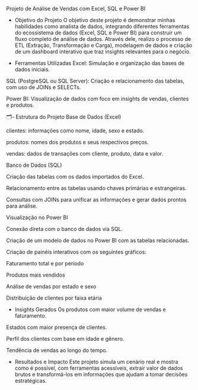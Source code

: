 Projeto de Análise de Vendas com Excel, SQL e Power BI
- Objetivo do Projeto
O objetivo deste projeto é demonstrar minhas habilidades como analista de dados, integrando diferentes ferramentas do ecossistema de dados (Excel, SQL e Power BI) para construir um fluxo completo de análise de dados. Através dele, realizo o processo de ETL (Extração, Transformação e Carga), modelagem de dados e criação de um dashboard interativo que traz insights relevantes para o negócio.

- Ferramentas Utilizadas
Excel: Simulação e organização das bases de dados iniciais.

SQL (PostgreSQL ou SQL Server): Criação e relacionamento das tabelas, com uso de JOINs e SELECTs.

Power BI: Visualização de dados com foco em insights de vendas, clientes e produtos.

🗂- Estrutura do Projeto
Base de Dados (Excel)

clientes: informações como nome, idade, sexo e estado.

produtos: nomes dos produtos e seus respectivos preços.

vendas: dados de transações com cliente, produto, data e valor.

Banco de Dados (SQL)

Criação das tabelas com os dados importados do Excel.

Relacionamento entre as tabelas usando chaves primárias e estrangeiras.

Consultas com JOINs para unificar as informações e gerar dados prontos para análise.

Visualização no Power BI

Conexão direta com o banco de dados via SQL.

Criação de um modelo de dados no Power BI com as tabelas relacionadas.

Criação de painéis interativos com os seguintes gráficos:

Faturamento total e por período

Produtos mais vendidos

Análise de vendas por estado e sexo

Distribuição de clientes por faixa etária

- Insights Gerados
Os produtos com maior volume de vendas e faturamento.

Estados com maior presença de clientes.

Perfil dos clientes com base em idade e gênero.

Tendência de vendas ao longo do tempo.

- Resultados e Impacto
Este projeto simula um cenário real e mostra como é possível, com ferramentas acessíveis, extrair valor de dados brutos e transformá-los em informações que ajudam a tomar decisões estratégicas.


